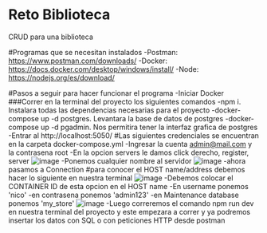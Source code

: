 # Reto Biblioteca
CRUD para una biblioteca

#Programas que se necesitan instalados
-Postman: https://www.postman.com/downloads/
-Docker: https://docs.docker.com/desktop/windows/install/
-Node: https://nodejs.org/es/download/

#Pasos a seguir para hacer funcionar el programa
-Iniciar Docker
###Correr en la terminal del proyecto los siguientes comandos
-npm i. Instalara todas las dependencias necesarias para el proyecto
-docker-compose up -d postgres. Levantara la base de datos de postgres
-docker-compose up -d pgadmin. Nos permitira tener la interfaz grafica de postgres
-Entrar al http://localhost:5050/
#Las siguientes credenciales se encuentran en la carpeta docker-compose.yml
-Ingresar la cuenta admin@mail.com y la contrasena root
-En la opcion servers le damos click derecho, register, server
![image](https://user-images.githubusercontent.com/53787821/172740451-d4813cb4-ed60-453e-a379-e47046ecca79.png)
-Ponemos cualquier nombre al servidor
![image](https://user-images.githubusercontent.com/53787821/172740490-40a210a2-285b-4dfd-8249-11ce78b18c3e.png)
-ahora pasamos a Connection
#para conocer el HOST name/address debemos hacer lo siguiente en nuestra terminal
![image](https://user-images.githubusercontent.com/53787821/172740593-38c33be6-56a9-4fe5-a31f-3fc22f97f880.png)
-Debemos colocar el CONTAINER ID de esta opcion en el HOST name
-En username ponemos 'nico'
-en contrasena ponemos 'admin123'
-en Maintenance database ponemos 'my_store'
![image](https://user-images.githubusercontent.com/53787821/172740827-152c26a6-f601-48ee-a754-fa996ca1a277.png)
-Luego correremos el comando npm run dev en nuestra terminal del proyecto y este empezara a correr y ya podremos insertar los datos con SQL o con peticiones HTTP desde postman
